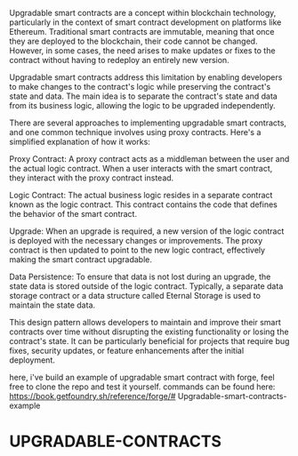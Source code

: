 Upgradable smart contracts are a concept within blockchain technology, particularly in the context of smart contract development on platforms like Ethereum. Traditional smart contracts are immutable, meaning that once they are deployed to the blockchain, their code cannot be changed. However, in some cases, the need arises to make updates or fixes to the contract without having to redeploy an entirely new version.

Upgradable smart contracts address this limitation by enabling developers to make changes to the contract's logic while preserving the contract's state and data. The main idea is to separate the contract's state and data from its business logic, allowing the logic to be upgraded independently.

There are several approaches to implementing upgradable smart contracts, and one common technique involves using proxy contracts. Here's a simplified explanation of how it works:

Proxy Contract: A proxy contract acts as a middleman between the user and the actual logic contract. When a user interacts with the smart contract, they interact with the proxy contract instead.

Logic Contract: The actual business logic resides in a separate contract known as the logic contract. This contract contains the code that defines the behavior of the smart contract.

Upgrade: When an upgrade is required, a new version of the logic contract is deployed with the necessary changes or improvements. The proxy contract is then updated to point to the new logic contract, effectively making the smart contract upgradable.

Data Persistence: To ensure that data is not lost during an upgrade, the state data is stored outside of the logic contract. Typically, a separate data storage contract or a data structure called Eternal Storage is used to maintain the state data.

This design pattern allows developers to maintain and improve their smart contracts over time without disrupting the existing functionality or losing the contract's state. It can be particularly beneficial for projects that require bug fixes, security updates, or feature enhancements after the initial deployment.

here, i've build an example of upgradable smart contract with forge, feel free to clone the repo and test it yourself. commands can be found here:
https://book.getfoundry.sh/reference/forge/# Upgradable-smart-contracts-example
# UPGRADABLE-CONTRACTS

